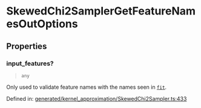 # SkewedChi2SamplerGetFeatureNamesOutOptions

## Properties

### input\_features?

> `any`

Only used to validate feature names with the names seen in [`fit`](#sklearn.kernel_approximation.SkewedChi2Sampler.fit "sklearn.kernel_approximation.SkewedChi2Sampler.fit").

Defined in:  [generated/kernel\_approximation/SkewedChi2Sampler.ts:433](https://github.com/transitive-bullshit/scikit-learn-ts/blob/b59c1ff/packages/sklearn/src/generated/kernel_approximation/SkewedChi2Sampler.ts#L433)
